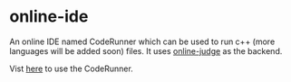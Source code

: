 # online-ide

An online IDE named CodeRunner which can be used to run c++ (more languages will be added soon) files. It uses [online-judge](https://github.com/yashgupta417/online-judge) as the backend. 

Vist [here](https://main.d1uyx33e7avuub.amplifyapp.com/) to use the CodeRunner.